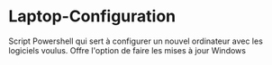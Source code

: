 # Laptop-Configuration
Script Powershell qui sert à configurer un nouvel ordinateur avec les logiciels voulus. Offre l'option de faire les mises à jour Windows
